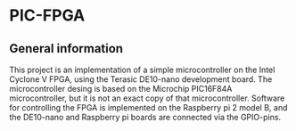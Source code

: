 # PIC-FPGA

## General information

This project is an implementation of a simple microcontroller on the Intel Cyclone V FPGA, using the Terasic DE10-nano development board. The microcontroller desing is based on the Microchip PIC16F84A microcontroller, but it is not an exact copy of that microcontroller.  Software for controlling the FPGA is implemented on the Raspberry pi 2 model B, and the DE10-nano and Raspberry pi boards are connected via the GPIO-pins.
